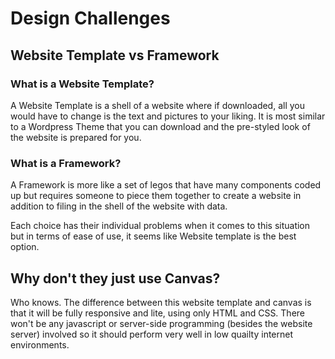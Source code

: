 <h1> Design Challenges</h1>

<h2> Website Template vs Framework</h2>

<h3>What is a Website Template? </h3>
<p>A Website Template is a shell of a website where if downloaded, all you would have to change is the text and pictures to your liking. It is most similar to a Wordpress Theme that you can download and the pre-styled look of the website is prepared for you.</p>

<h3> What is a Framework? </h3>
<p>A Framework is more like a set of legos that have many components coded up but requires someone to piece them together to create a website in addition to filing in the shell of the website with data.</p>

<p> Each choice has their individual problems when it comes to this situation but in terms of ease of use, it seems like Website template is the best option.</p>

<h2> Why don't they just use Canvas? </h2>
<p> Who knows. The difference between this website template and canvas is that it will be fully responsive and lite, using only HTML and CSS. There won't be any javascript or server-side programming (besides the website server) involved so it should perform very well in low quailty internet environments.</p>
